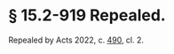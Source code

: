 # § 15.2-919 Repealed.

<p>Repealed by Acts 2022, c. <a href='https://lis.virginia.gov/cgi-bin/legp604.exe?221+ful+CHAP0490'>490</a>, cl. 2.</p>